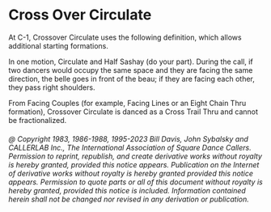 
# Cross Over Circulate

At C-1, Crossover Circulate uses the following definition,
which allows additional starting formations.

In one motion, Circulate and Half Sashay (do your part).
During the call, if two dancers would occupy the same space and
they are facing the same direction, the belle goes in front of the beau;
if they are facing each other, they pass right shoulders.

From Facing Couples (for example, Facing Lines or an Eight Chain Thru formation),
Crossover Circulate is danced as a Cross Trail Thru and cannot be fractionalized.

###### @ Copyright 1983, 1986-1988, 1995-2023 Bill Davis, John Sybalsky and CALLERLAB Inc., The International Association of Square Dance Callers. Permission to reprint, republish, and create derivative works without royalty is hereby granted, provided this notice appears. Publication on the Internet of derivative works without royalty is hereby granted provided this notice appears. Permission to quote parts or all of this document without royalty is hereby granted, provided this notice is included. Information contained herein shall not be changed nor revised in any derivation or publication.
